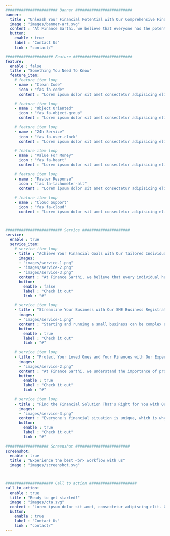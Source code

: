 ```yaml
---
####################### Banner #########################
banner:
  title : "Unleash Your Financial Potential with Our Comprehensive Financial Services"
  image : "images/banner-art.svg"
  content : "At Finance Sarthi, we believe that everyone has the potential to achieve their financial goals and lead a financially secure life. That's why we offer a comprehensive range of financial services designed to help you unleash your financial potential."
  button:
    enable : true
    label : "Contact Us"
    link : "contact/"

##################### Feature ##########################
feature:
  enable : false
  title : "Something You Need To Know"
  feature_item:
    # feature item loop
    - name : "Clean Code"
      icon : "fas fa-code"
      content : "Lorem ipsum dolor sit amet consectetur adipisicing elit quam nihil"
      
    # feature item loop
    - name : "Object Oriented"
      icon : "fas fa-object-group"
      content : "Lorem ipsum dolor sit amet consectetur adipisicing elit quam nihil"
      
    # feature item loop
    - name : "24h Service"
      icon : "fas fa-user-clock"
      content : "Lorem ipsum dolor sit amet consectetur adipisicing elit quam nihil"
      
    # feature item loop
    - name : "Value For Money"
      icon : "fas fa-heart"
      content : "Lorem ipsum dolor sit amet consectetur adipisicing elit quam nihil"
      
    # feature item loop
    - name : "Faster Response"
      icon : "fas fa-tachometer-alt"
      content : "Lorem ipsum dolor sit amet consectetur adipisicing elit quam nihil"
      
    # feature item loop
    - name : "Cloud Support"
      icon : "fas fa-cloud"
      content : "Lorem ipsum dolor sit amet consectetur adipisicing elit quam nihil"
      


######################### Service #####################
service:
  enable : true
  service_item:
    # service item loop
    - title : "Achieve Your Financial Goals with Our Tailored Individual Finance Solutions in India."
      images:
      - "images/service-1.png"
      - "images/service-2.png"
      - "images/service-3.png"
      content : "At Finance Sarthi, we believe that every individual has unique financial goals and aspirations. That's why we offer a range of tailored individual finance solutions to help you achieve the financial future you want. </br> Our expert team of financial advisors will work with you to understand your financial situation and provide personalized advice and solutions to help you reach your financial goals. Whether you're looking to save for a down payment on a home, invest for retirement, or manage debt, we have the expertise and tools to help. </br> With our tailored individual finance solutions, you can take control of your finances and build the future you want. From investment planning and wealth management to insurance and loan services, we have everything you need to reach your financial goals.</br> So why wait? Start achieving your financial goals today with Finance Sarthi's tailored individual finance solutions in India."
      button:
        enable : false
        label : "Check it out"
        link : "#"
        
    # service item loop
    - title : "Streamline Your Business with Our SME Business Registration and GST Services in India"
      images:
      - "images/service-1.png"
      content : "Starting and running a small business can be complex and time-consuming, especially when it comes to registering your business and complying with India's Goods and Services Tax (GST) regulations. That's where Finance Sarthi comes in. </br> We offer a comprehensive range of small business registration and GST services designed to help streamline your business operations and keep you compliant with the latest regulations. Our team of experts will work with you to ensure that your business is registered correctly and that you are following all necessary GST regulations and procedures. </br> With our small business registration and GST services, you can focus on what you do best - running your business. From registering your business to filing your GST returns, we have the expertise and tools to help simplify your business processes and keep you on track. </br> So why wait? Streamline your business operations today with Finance Sarthi's small business registration and GST services in India."
      button:
        enable : true
        label : "Check it out"
        link : "#"
        
    # service item loop
    - title : "Protect Your Loved Ones and Your Finances with Our Expert Insurance and Mutual Funds Solutions"
      images:
      - "images/service-2.png"
      content : "At Finance Sarthi, we understand the importance of protecting your loved ones and your finances. That's why we offer a comprehensive range of insurance and mutual funds solutions to help you do just that. </br> Our expert team of financial advisors will work with you to understand your financial situation and provide personalized advice and solutions to help you protect your loved ones and your finances. Whether you're looking for life insurance to provide for your family, health insurance to cover unexpected medical expenses, or mutual funds to grow your savings, we have the expertise and tools to help.</br> With our insurance and mutual funds solutions, you can rest easy knowing that your loved ones and your finances are protected. From term life insurance to index funds, we have a range of options to help you reach your financial goals and protect what matters most.</br> So why wait? Start protecting your loved ones and your finances today with Finance Sarthi's expert insurance and mutual funds solutions."
      button:
        enable : true
        label : "Check it out"
        link : "#"
        
    # service item loop
    - title : "Find the Financial Solution That's Right for You with Our Customized Options"
      images:
      - "images/service-3.png"
      content : "Everyone's financial situation is unique, which is why Finance Sarthi offers customized financial solutions to meet your specific needs and goals. Our team of experts will work with you to understand your financial situation and provide personalized advice and solutions to help you achieve your financial goals.</br> From investment planning to retirement planning, we have a range of financial solutions to help you reach your financial goals. And with our customized options, you can find the solution that's right for you, whether you're looking to grow your wealth, protect your assets, or plan for the future.</br> With our customized financial solutions, you can take control of your finances and achieve your financial goals. So why wait? Find the solution that's right for you with Finance Sarthi's customized financial options today."
      button:
        enable : true
        label : "Check it out"
        link : "#"
        
################### Screenshot ########################
screenshot:
  enable : true
  title : "Experience the best <br> workflow with us"
  image : "images/screenshot.svg"

  

##################### Call to action #####################
call_to_action:
  enable : true
  title : "Ready to get started?"
  image : "images/cta.svg"
  content : "Lorem ipsum dolor sit amet, consectetur adipiscing elit. Consequat tristique eget amet, tempus eu at consecttur."
  button:
    enable : true
    label : "Contact Us"
    link : "contact/"
---
```

